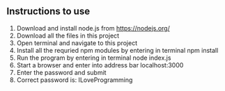 ## Instructions to use
1. Download and install node.js from https://nodejs.org/
2. Download all the files in this project
3. Open terminal and navigate to this project
4. Install all the requried npm modules by entering in terminal
          npm install
5. Run the program by entering in terminal
          node index.js
6. Start a browser and enter into address bar
           localhost:3000
7. Enter the password and submit
8. Correct password is: ILoveProgramming
